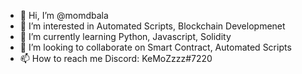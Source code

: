 - 👋 Hi, I’m @momdbala
- 👀 I’m interested in Automated Scripts, Blockchain Developmenet 
- 🌱 I’m currently learning Python, Javascript, Solidity
- 💞️ I’m looking to collaborate on Smart Contract, Automated Scripts
- 📫 How to reach me Discord: KeMoZzzz#7220

<!---
momdbala/momdbala is a ✨ special ✨ repository because its `README.md` (this file) appears on your GitHub profile.
You can click the Preview link to take a look at your changes.
--->
